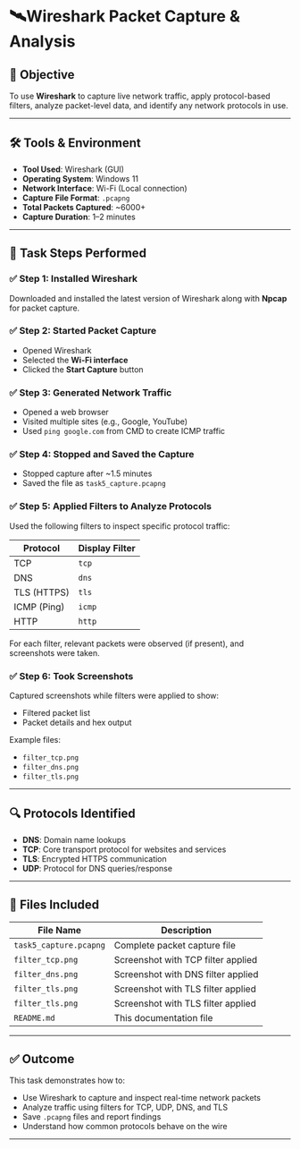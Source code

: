 # 🛰️Wireshark Packet Capture & Analysis

## 🎯 Objective

To use **Wireshark** to capture live network traffic, apply protocol-based filters, analyze packet-level data, and identify any network protocols in use.

---

## 🛠 Tools & Environment

- **Tool Used**: Wireshark (GUI)
- **Operating System**: Windows 11
- **Network Interface**: Wi-Fi (Local connection)
- **Capture File Format**: `.pcapng`
- **Total Packets Captured**: ~6000+
- **Capture Duration**: 1–2 minutes

---

## 📸 Task Steps Performed

### ✅ Step 1: Installed Wireshark
Downloaded and installed the latest version of Wireshark along with **Npcap** for packet capture.

### ✅ Step 2: Started Packet Capture
- Opened Wireshark
- Selected the **Wi-Fi interface**
- Clicked the **Start Capture** button

### ✅ Step 3: Generated Network Traffic
- Opened a web browser
- Visited multiple sites (e.g., Google, YouTube)
- Used `ping google.com` from CMD to create ICMP traffic

### ✅ Step 4: Stopped and Saved the Capture
- Stopped capture after ~1.5 minutes
- Saved the file as `task5_capture.pcapng`

### ✅ Step 5: Applied Filters to Analyze Protocols
Used the following filters to inspect specific protocol traffic:

| Protocol     | Display Filter |
|--------------|----------------|
| TCP          | `tcp`          |
| DNS          | `dns`          |
| TLS (HTTPS)  | `tls`          |
| ICMP (Ping)  | `icmp`         |
| HTTP         | `http`         |

For each filter, relevant packets were observed (if present), and screenshots were taken.

### ✅ Step 6: Took Screenshots
Captured screenshots while filters were applied to show:
- Filtered packet list
- Packet details and hex output

Example files:
- `filter_tcp.png`
- `filter_dns.png`
- `filter_tls.png`

---

## 🔍 Protocols Identified

- **DNS**: Domain name lookups
- **TCP**: Core transport protocol for websites and services
- **TLS**: Encrypted HTTPS communication
- **UDP**: Protocol for DNS queries/response

---

## 📄 Files Included

| File Name                     | Description                                   |
|------------------------------|-----------------------------------------------|
| `task5_capture.pcapng`       | Complete packet capture file                  |
| `filter_tcp.png`             | Screenshot with TCP filter applied            |
| `filter_dns.png`             | Screenshot with DNS filter applied            |
| `filter_tls.png`             | Screenshot with TLS filter applied            |
| `filter_tls.png`             | Screenshot with TLS filter applied            |
| `README.md`                  | This documentation file                       |

---

## ✅ Outcome

This task demonstrates how to:
- Use Wireshark to capture and inspect real-time network packets
- Analyze traffic using filters for TCP, UDP, DNS, and TLS
- Save `.pcapng` files and report findings
- Understand how common protocols behave on the wire

---

